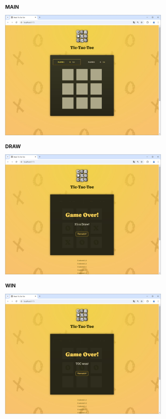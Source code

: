 ### MAIN
![main](/public/readme/main.JPG)


### DRAW
![main](/public/readme/Draw.JPG)

### WIN
![main](/public/readme/win.JPG)